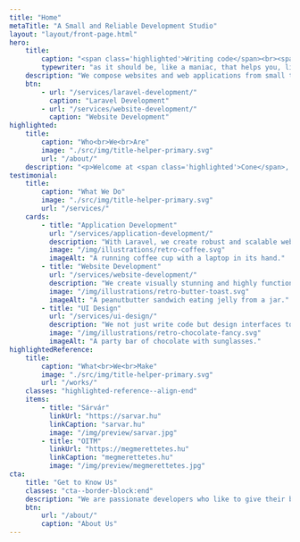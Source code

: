 ```yaml
---
title: "Home"
metaTitle: "A Small and Reliable Development Studio"
layout: "layout/front-page.html"
hero:
    title:
        caption: "<span class='highlighted'>Writing code</span><br><span id='typewriter'>as it should be</span>"
        typewriter: "as it should be, like a maniac, that helps you, like nobady's watching"
    description: "We compose websites and web applications from small to large scale in WordPress and Laravel."
    btn:
        - url: "/services/laravel-development/"
          caption: "Laravel Development"
        - url: "/services/website-development/"
          caption: "Website Development"
highlighted:
    title:
        caption: "Who<br>We<br>Are"
        image: "./src/img/title-helper-primary.svg"
        url: "/about/"
    description: "<p>Welcome at <span class='highlighted'>Cone</span>, where clean code meets resilience. We are a small, two person web development studio dedicated to crafting <span class='highlighted'>sustainable</span> code for the web. We are developers and designers, we bring your ideas to life. We make and contribute to <a href='https://github.com/conedevelopment' target='_blank' rel='noopener'>open-source</a>.</p>"
testimonial:
    title:
        caption: "What We Do"
        image: "./src/img/title-helper-primary.svg"
        url: "/services/"
    cards:
        - title: "Application Development"
          url: "/services/application-development/"
          description: "With Laravel, we create robust and scalable web applications that seamlessly integrate powerful features, intuitive user interfaces, and secure backend functionality."
          image: "/img/illustrations/retro-coffee.svg"
          imageAlt: "A running coffee cup with a laptop in its hand."
        - title: "Website Development"
          url: "/services/website-development/"
          description: "We create visually stunning and highly functional websites built on WordPress or Eleventy."
          image: "/img/illustrations/retro-butter-toast.svg"
          imageAlt: "A peanutbutter sandwich eating jelly from a jar."
        - title: "UI Design"
          url: "/services/ui-design/"
          description: "We not just write code but design interfaces too. Our goal is to make functional and straightforward UI. Also, we can help you with many other web-related things."
          image: "/img/illustrations/retro-chocolate-fancy.svg"
          imageAlt: "A party bar of chocolate with sunglasses."
highlightedReference:
    title:
        caption: "What<br>We<br>Make"
        image: "./src/img/title-helper-primary.svg"
        url: "/works/"
    classes: "highlighted-reference--align-end"
    items:
        - title: "Sárvár"
          linkUrl: "https://sarvar.hu"
          linkCaption: "sarvar.hu"
          image: "/img/preview/sarvar.jpg"
        - title: "OITM"
          linkUrl: "https://megmerettetes.hu"
          linkCaption: "megmerettetes.hu"
          image: "/img/preview/megmerettetes.jpg"
cta:
    title: "Get to Know Us"
    classes: "cta--border-block:end"
    description: "We are passionate developers who like to give their best, develop, and learn."
    btn:
        url: "/about/"
        caption: "About Us"
---
```

